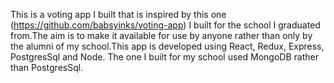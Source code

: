This is a voting app I built that is inspired by this 
one (https://github.com/babsyinks/voting-app) I built 
for the school I graduated from.The aim is to make it 
available for use by anyone rather than only by the 
alumni of my school.This app is developed using 
React, Redux, Express, PostgresSql and Node.
The one I built for my school used MongoDB rather than
PostgresSql.


